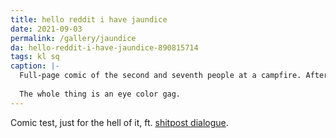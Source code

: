 ```yaml
---
title: hello reddit i have jaundice
date: 2021-09-03
permalink: /gallery/jaundice
da: hello-reddit-i-have-jaundice-890815714
tags: kl sq
caption: |-
  Full-page comic of the second and seventh people at a campfire. After a brief monologue (dialogue source below), the speaker tosses her marshmallow into the fire.
  
  The whole thing is an eye color gag.
---
```

Comic test, just for the hell of it, ft. <a href="https://iguanamouth.tumblr.com/post/170897148512/deanky-ktdx-deanky-some-people-have-moneys/amp" class="ext">shitpost dialogue</a>.